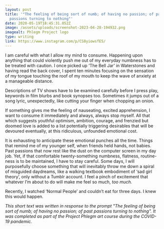 ```yaml
---
layout: post
title: '"The feeling of being sort of numb; of having no passion; of past
  passions turning to nothing"'
date: 2020-05-19T18:45:31.052Z
image: /assets/uploads/screenshot-2023-04-28-194932.png
imagealt: Phlegm Project logo
type: writing
link: https://www.instagram.com/p/CS8yiowsfE5/
---
```

I am careful with what I allow my mind to consume. Happening upon anything that could violently push me out of my everyday numbness has to be treated with caution. I once picked up ‘The Bell Jar’ in Waterstones and having read the back cover, I spent ten minutes focusing on the sensation of my tongue touching the roof of my mouth to keep the wave of anxiety at a manageable distance.

Descriptions of TV shows have to be examined carefully before I press play, keywords in film blurbs and book synopses too. Sometimes it jumps out of a song lyric, unexpectedly, like cutting your finger when chopping an onion.

If something gives me the feeling of nauseating, excited apprehension, I want to consume it immediately and always, always stop myself. All that which suggests youthful optimism, ambition, courage, and frenzied but doomed love is added to a list potentially triggering desirables that will be devoured eventually, at this ridiculous, unfounded emotional cost.

It is exhausting to anticipate these emotional punches all the time. Things that remind me of my younger self, when friends held hands, not babies. Past passions that now rest like the dust on the computer screen in my day job. Yet, if that comfortable twenty-something numbness, flatness, routine-ness is to be maintained, I have to stay careful. Some days, I will purposefully choose something that will inevitably throw me down a spiral of misguided daydreams, like a walking textbook embodiment of ‘sad girl theory’, only without a Tumblr account. I feel a pinch of excitement that whatever I’m about to do will make me feel so much, *too much.*

Recently, I watched ‘Normal People’ and couldn’t eat for three days. I knew this would happen.

*This short text was written in response to the prompt "The feeling of being sort of numb; of having no passion; of past passions turning to nothing". It was completed as part of the Project Phlegm art course during the COVID-19 pandemic.*
